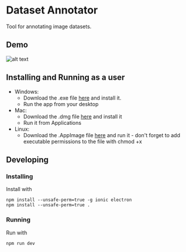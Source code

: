 # Dataset Annotator
Tool for annotating image datasets.
## Demo
![alt text](https://s3.amazonaws.com/olegpublicbucket/Screen+Shot+2018-07-14+at+12.26.19+PM.png)

## Installing and Running as a user
* Windows: 
  * Download the .exe file [here](https://github.com/omenyayl/dataset-annotator/releases/download/v0.3.0/dataset-annotator-setup-0.3.0.exe) and install it.
  * Run the app from your desktop
* Mac:
  * Download the .dmg file [here](https://github.com/omenyayl/dataset-annotator/releases/download/v0.3.0/dataset-annotator-0.3.0.dmg) and install it
  * Run it from Applications
* Linux:
  * Download the .AppImage file [here](https://github.com/omenyayl/dataset-annotator/releases/download/v0.3.0/dataset-annotator-0.3.0-x86_64.AppImage) and run it - don't forget to add executable permissions to the file with chmod +x 

## Developing
### Installing
Install with
```
npm install --unsafe-perm=true -g ionic electron
npm install --unsafe-perm=true .
```

### Running
Run with
```
npm run dev
```
